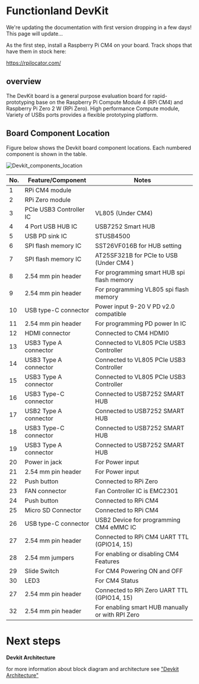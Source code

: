 # Functionland DevKit

We're updating the documentation with first version dropping in a few days! This page will update...

As the first step, install a Raspberry Pi CM4 on your board. Track shops that have them in stock here:

https://rpilocator.com/

## overview
The DevKit board is a general purpose evaluation board for rapid-prototyping base on the Raspberry Pi Compute Module 4 (RPi CM4) and Raspberry Pi Zero 2 W (RPi Zero). High performance Compute module, Variety of USBs ports provides a flexible prototyping platform.


## Board Component Location
Figure below shows the Devkit board component locations. Each numbered component is shown in the table.

![Devkit_components_location](https://user-images.githubusercontent.com/3342690/211040885-91474fdf-057b-454a-a358-90412d65ff50.jpg)



| No.| Feature/Component       | Notes                                            |
| -- | ------------------------|--------------------------------------------------|
| 1  | RPi CM4 module          |                                                  |
| 2  | RPi Zero module         |                                                  |
| 3  | PCIe USB3 Controller IC | VL805 (Under CM4)                                |
| 4  | 4 Port USB HUB IC       | USB7252 Smart HUB                                |
| 5  | USB PD sink IC          | STUSB4500                                        |
| 6  | SPI flash memory IC     | SST26VF016B for HUB setting                      |
| 7  | SPI flash memory IC     | AT25SF321B for PCIe to USB (Under CM4 )          |
| 8  | 2.54 mm pin header      | For programming smart HUB spi flash memory       |
| 9  | 2.54 mm pin header      | For programming VL805 spi flash memory           |
| 10 | USB type-C connector    | Power input 9-20 V PD v2.0 compatible            |
| 11 | 2.54 mm pin header      | For programming PD power In IC                   |
| 12 | HDMI connector          | Connected to CM4 HDMI0                           |
| 13 | USB3 Type A connector   | Connected to VL805 PCIe USB3 Controller          |
| 14 | USB3 Type A connector   | Connected to VL805 PCIe USB3 Controller          |
| 15 | USB3 Type A connector   | Connected to VL805 PCIe USB3 Controller          |
| 16 | USB3 Type-C connector   | Connected to USB7252 SMART HUB                   |
| 17 | USB2 Type A connector   | Connected to USB7252 SMART HUB                   |
| 18 | USB3 Type-C connector   | Connected to USB7252 SMART HUB                   |
| 19 | USB3 Type A connector   | Connected to USB7252 SMART HUB                   |
| 20 | Power in jack           | For Power input                                  | 
| 21 | 2.54 mm pin header      | For Power input                                  |
| 22 | Push button             | Connected to RPi Zero                            |
| 23 | FAN connector           | Fan Controller IC is EMC2301                     | 
| 24 | Push button             | Connected to RPi CM4                             |
| 25 | Micro SD Connector      | Connected to RPi CM4                             |
| 26 | USB type-C connector    | USB2 Device for programming CM4 eMMC IC          |
| 27 | 2.54 mm pin header      | Connected to RPi CM4 UART TTL (GPIO14, 15)       | 
| 28 | 2.54 mm jumpers         | For enabling or disabling CM4 Features           |
| 29 | Slide Switch            | For CM4 Powering ON and OFF                      |
| 30 | LED3                    | For CM4 Status                                   |
| 27 | 2.54 mm pin header      | Connected to RPi Zero UART TTL (GPIO14, 15)      |
| 32 | 2.54 mm pin header      | For enabling smart HUB manually or with RPI Zero |

# Next steps
**Devkit Architecture**

for more information about block diagram and architecture see ["Devkit Architecture"](https://link-url-here.org)
